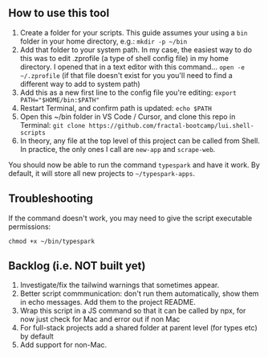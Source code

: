 ## How to use this tool

1. Create a folder for your scripts. This guide assumes your using a `bin` folder in your home directory, e.g.:
   `mkdir -p ~/bin`
1. Add that folder to your system path. In my case, the easiest way to do this was to edit .zprofile (a type of shell config file) in my home directory. I opened that in a text editor with this command...
   `open -e ~/.zprofile`
   (if that file doesn't exist for you you'll need to find a different way to add to system path)
1. Add this as a new first line to the config file you're editing:
   `export PATH="$HOME/bin:$PATH"`
1. Restart Terminal, and confirm path is updated:
   `echo $PATH`
1. Open this ~/bin folder in VS Code / Cursor, and clone this repo in Terminal:
   `git clone https://github.com/fractal-bootcamp/lui.shell-scripts`
1. In theory, any file at the top level of this project can be called from Shell. In practice, the only ones I call are `new-app` and `scrape-web`.

You should now be able to run the command `typespark` and have it work. By default, it will store all new projects to `~/typespark-apps`.

## Troubleshooting

If the command doesn't work, you may need to give the script executable permissions:

`chmod +x ~/bin/typespark`

## Backlog (i.e. NOT built yet)

1. Investigate/fix the tailwind warnings that sometimes appear.
1. Better script commmunication: don't run them automatically, show them in echo messages. Add them to the project README.
1. Wrap this script in a JS command so that it can be called by npx, for now just check for Mac and error out if non Mac
1. For full-stack projects add a shared folder at parent level (for types etc) by default
1. Add support for non-Mac.
